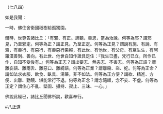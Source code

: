 （七八四）

如是我聞：

一時，佛住舍衛國祇樹給孤獨園。

爾時，世尊告諸比丘：「有邪、有正。諦聽，善思，當為汝說。何等為邪？謂邪見，乃至邪定。何等為正？謂正見，乃至正定。何等為正見？謂說有施、有說、有齋，有善行、有惡行，有善惡行果報，有此世、有他世，有父母、有眾生生，有阿羅漢善到、善向，有此世、他世自知作證具足住：『我生已盡，梵行已立，所作已作，自知不受後有。』何等為正志？謂出要志、無恚志、不害志。何等為正語？謂離妄語、離兩舌、離惡口、離綺語。何等為正業？謂離殺、盜、婬。何等為正命？謂如法求衣服、飲食、臥具、湯藥，非不如法。何等為正方便？謂欲、精進、方便、出離、勤競、堪能常行不退。何等為正念？謂念隨順，念不妄、不虛。何等為正定？謂住心不亂、堅固、攝持、寂止、三昧、一心。」

佛說此經已，諸比丘聞佛所說，歡喜奉行。



#八正道
